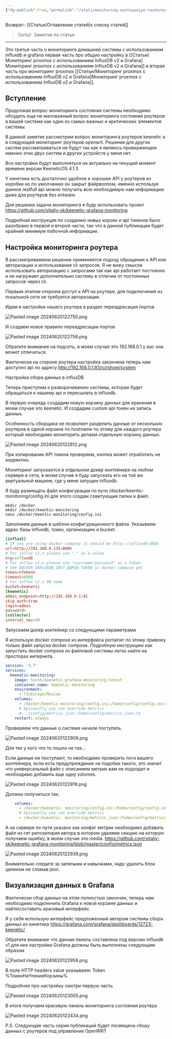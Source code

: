 ```yaml
---
{"dg-publish":true,"permalink":"/stati/monitoring-sostoyaniya-routerov-keenetic-v-influxdb-v2-i-grafana/"}
---
```


Возврат:: [[Статьи/Оглавление статей\|к списку статей]]
> [!urls]- Заметки по статье
>  

---
Это третья часть о мониторинге домашней системы с использованием influxdb и grafana первая часть про общую настройку в [[Статьи/Мониторинг proxmox с использованием InfluxDB v2 и Grafana\|Мониторинг proxmox с использованием InfluxDB v2 и Grafana]] и вторая часть про мониторинг proxmox [[Статьи/Мониторинг proxmox с использованием InfluxDB v2 и Grafana\|Мониторинг proxmox с использованием InfluxDB v2 и Grafana]].
## Вступление

Продолжая вопрос мониторинга состояния системы необходимо обсудить еще не маловажный вопрос мониторинга состояния роутеров в вашей системе как один из самых важных и критических элементов системы.

В данной заметке рассмотрим вопрос мониторинга роутеров keenetic а в следующей мониторинг роутеров openwrt. Решения для других систем рассматриваться не будут так как я являюсь приверженцем именно этих двух систем и других устройств у меня нет.

Все настройки будут выполняться на актуально на текущий момент времени версии KeeneticOS 4.1.3

У кинетика есть достаточно удобное и хорошее API у роутеров из коробки но по умолчанию он закрыт файрволлом, именно используя данное restfull api можно получить всю необходимую нам информацию даже для роутеров без entware.

Для решения задачи мониторинга я буду использовать проект https://github.com/vitaliy-sk/keenetic-grafana-monitoring

Подробная инструкция по созданию новых корзин и api токенов было разобрано в первой и второй части, так что в данной публикации будет крайний минимум побочной информации.

## Настройка мониторинга роутера

В рассматриваемом решение применяется подход обращения к API или авторизации и использования cli запросов. Я не вижу смысла использовать авторизацию с запросами так как api работает постоянно и не нагружает дополнительно систему в отличии от постоянных запросов через cli.

Первым этапом откроем доступ к API на роутере, для подключения из локальной сети не требуется авторизация.

Идем в настройки нашего роутера в раздел переадресация портов

![Pasted image 20240620122750.png](/img/user/%D0%98%D1%81%D1%85%D0%BE%D0%B4%D0%BD%D0%B8%D0%BA%D0%B8/Pasted%20image%2020240620122750.png)

И создаем новое правило переадресации портов

![Pasted image 20240620122759.png](/img/user/%D0%98%D1%81%D1%85%D0%BE%D0%B4%D0%BD%D0%B8%D0%BA%D0%B8/Pasted%20image%2020240620122759.png)

Обратите внимание на подсеть, в моем случае это 192.168.0.1 у вас она может отличаться.

Фактически на стороне роутера настройка закончена теперь нам доступно api по адресу http://192.168.0.1:81/rci/show/system

Настройка сбора данных в influxDB

Теперь приступим к разворачиванию системы, которая будет обращаться к нашему api и пересылать в influxdb.

В первую очередь создадим новую корзину данных для хранения в моем случае это keenetic. И создадим custom api токен на запись данных.

Особенность сборщика не позволяет разделить данные от нескольких роутеров в одной корзине по hostname по этому для каждого роутера который необходимо мониторить делаем отдельную корзину данных.

![Pasted image 20240620122812.png](/img/user/%D0%98%D1%81%D1%85%D0%BE%D0%B4%D0%BD%D0%B8%D0%BA%D0%B8/Pasted%20image%2020240620122812.png)

При копировании API токена проверяем, кнопка может отработать не корректно.

Мониторинг запускается в отдельном докер контейнере на любом сервере в сети, в моем случае я буду запускать его на той же виртуальной машине, где у меня запущен influxdb.

Я буду размещать файл конфигурации по пути /docker/keentic-monitoring/config.ini для этого создам советующие папки и файл.

```comand
mkdir /docker
mkdir /docker/keentic-monitoring
nano /docker/keentic-monitoring/config.ini
```
Заполняем данные в шаблон конфигурационного файла. Указываем адрес базы influxdb, токен, организацию и bucket.

```conf
[influx2]
# If you are using docker-compose it should be http://influxdb:8086
url=http://192.168.0.135:8086
# For influx v1.x please use "-" as a value
org=influxdb
# For influx v1.x please use "username:password" as a token
# See DOCKER_INFLUXDB_INIT_ADMIN_TOKEN in docker-compose.yml
token=<Token>
timeout=6000
# For influx v1.x DB name
bucket=keenetic
[keenetic]
admin_endpoint=http://192.168.0.1:81
skip_auth=true
login=admin
password=
[collector]
interval_sec=30
```
Запускаем докер контейнер со следующими параметрами

Я использую docker compose из интерфейса portainer по этому привожу только файл запуска docker compose. Подробную инструкцию как запустить docker compose из файловой системы легко найти на просторах интернета.

```yaml
version: '3.7'
services:
  keenetic-monitoring:
    image: techh/keenetic-grafana-monitoring:latest
    container_name: keenetic-monitoring
    environment:
      - TZ=Europe/Moscow
    volumes:
      - /docker/keentic-monitoring/config.ini:/home/config/config.ini:ro
      # Optionally you can override metrics
      #- ./config/metrics.json:/home/config/metrics.json:ro
    restart: always
```
Проверяем что данные о системе начали поступать.

![Pasted image 20240620122909.png](/img/user/%D0%98%D1%81%D1%85%D0%BE%D0%B4%D0%BD%D0%B8%D0%BA%D0%B8/Pasted%20image%2020240620122909.png)

Для тек у кого что то пошло не так...

Если данные не поступают, то необходимо проверить логи вашего контейнера, если есть предупреждение на подобии такого, это значит что универсальный файл с описанием метрик вам не подходит и необходимо добавить еще одну volumes.

![Pasted image 20240620122919.png](/img/user/%D0%98%D1%81%D1%85%D0%BE%D0%B4%D0%BD%D0%B8%D0%BA%D0%B8/Pasted%20image%2020240620122919.png)

Должно получиться так:

```yaml
    volumes:
      - /docker/keenetic- monitoring/config.ini:/home/config/config.ini:ro
      # Optionally you can override metrics
      - /docker/keenetic- monitoring/metrics.json:/home/config/metrics.json:ro
```
А на сервере по пути указано как конфиг метрик необходимо добавить файл из гит репозитория автора в котором удаляем секцию на которую получаем ошибку, в моем случае это media. https://github.com/vitaliy-sk/keenetic-grafana-monitoring/blob/master/config/metrics.json

![Pasted image 20240620122939.png](/img/user/%D0%98%D1%81%D1%85%D0%BE%D0%B4%D0%BD%D0%B8%D0%BA%D0%B8/Pasted%20image%2020240620122939.png)

Внимательно следите за запятыми и кавычками, надо удалить блок целиком не сломав json.

## Визуализация данных в Grafana

Фактически сбор данных на этом полностью закончен, теперь нам необходимо подключить Grafana к новой корзине данных и найти\составить красивый интерфейс.

Я у себя использую интерфейс предложенный автором системы сбора данных из кинетика https://grafana.com/grafana/dashboards/12723-keenetic/

Обратите внимание что данная панель составлена под версию influxdb v1 для нее настройки Grafana должны быть выполнены следующим образом

![Pasted image 20240620122958.png](/img/user/%D0%98%D1%81%D1%85%D0%BE%D0%B4%D0%BD%D0%B8%D0%BA%D0%B8/Pasted%20image%2020240620122958.png)

В поле HTTP headers value указываем: Token %ТокенНаЧтениеКорзины%

Подробнее про настройку смотри первую часть

![Pasted image 20240620123005.png](/img/user/%D0%98%D1%81%D1%85%D0%BE%D0%B4%D0%BD%D0%B8%D0%BA%D0%B8/Pasted%20image%2020240620123005.png)

В итоге получаем красивую панель мониторинга состояния роутера

![Pasted image 20240620122434.png](/img/user/%D0%98%D1%81%D1%85%D0%BE%D0%B4%D0%BD%D0%B8%D0%BA%D0%B8/Pasted%20image%2020240620122434.png)

P.S. Следующая часть серии публикаций будет посвящена сбору данных с роутеров под управление OpenWRT
